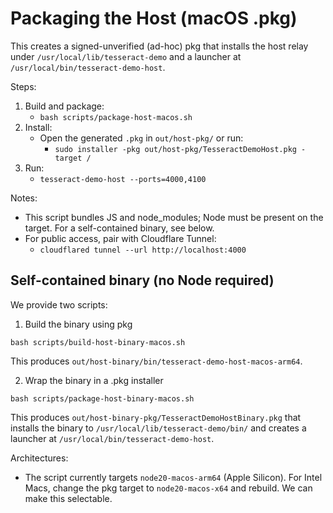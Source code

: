 # Packaging the Host (macOS .pkg)

This creates a signed-unverified (ad-hoc) pkg that installs the host relay under
`/usr/local/lib/tesseract-demo` and a launcher at `/usr/local/bin/tesseract-demo-host`.

Steps:

1. Build and package:
   - `bash scripts/package-host-macos.sh`
2. Install:
   - Open the generated `.pkg` in `out/host-pkg/` or run:
     - `sudo installer -pkg out/host-pkg/TesseractDemoHost.pkg -target /`
3. Run:
   - `tesseract-demo-host --ports=4000,4100`

Notes:
- This script bundles JS and node_modules; Node must be present on the target. For a self-contained binary, see below.
- For public access, pair with Cloudflare Tunnel:
  - `cloudflared tunnel --url http://localhost:4000`

## Self-contained binary (no Node required)

We provide two scripts:

1) Build the binary using pkg

```
bash scripts/build-host-binary-macos.sh
```

This produces `out/host-binary/bin/tesseract-demo-host-macos-arm64`.

2) Wrap the binary in a .pkg installer

```
bash scripts/package-host-binary-macos.sh
```

This produces `out/host-binary-pkg/TesseractDemoHostBinary.pkg` that installs
the binary to `/usr/local/lib/tesseract-demo/bin/` and creates a launcher at
`/usr/local/bin/tesseract-demo-host`.

Architectures:
- The script currently targets `node20-macos-arm64` (Apple Silicon). For Intel Macs,
   change the pkg target to `node20-macos-x64` and rebuild. We can make this selectable.
